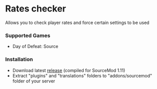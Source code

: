 # Rates checker

Allows you to check player rates and force certain settings to be used

### Supported Games

* Day of Defeat: Source

### Installation

* Download latest [release](https://github.com/dronelektron/rates-checker/releases) (compiled for SourceMod 1.11)
* Extract "plugins" and "translations" folders to "addons/sourcemod" folder of your server
